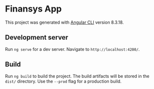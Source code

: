 # Finansys App

This project was generated with [Angular CLI](https://github.com/angular/angular-cli) version 8.3.18.

## Development server

Run `ng serve` for a dev server. 
Navigate to `http://localhost:4200/`.

## Build

Run `ng build` to build the project. The build artifacts will be stored in the `dist/` directory. Use the `--prod` flag for a production build.
